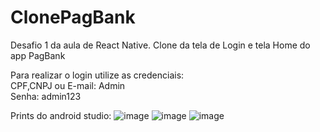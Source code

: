 # ClonePagBank
Desafio 1 da aula de React Native. Clone da tela de Login e tela Home do app PagBank

Para realizar o login utilize as credenciais:
<br>CPF,CNPJ ou E-mail: Admin
<br>Senha: admin123

Prints do android studio:
![image](https://user-images.githubusercontent.com/89466436/145859093-9958f249-571e-4b33-aeb3-3947c5507964.png)
![image](https://user-images.githubusercontent.com/89466436/145859318-d3dcc03b-976e-4511-b971-86fb578b2b78.png)
![image](https://user-images.githubusercontent.com/89466436/145859375-f0d0ec21-1a12-4c48-9227-c6822324d61f.png)

